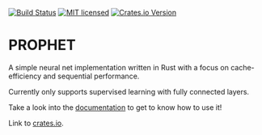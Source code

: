 [![Build Status](https://travis-ci.org/Robbepop/prophet.svg?branch=master)](https://travis-ci.org/Robbepop/prophet)
[![MIT licensed](https://img.shields.io/badge/license-MIT-blue.svg)](./LICENSE)
[![Crates.io Version](https://img.shields.io/crates/v/prophet.svg)](https://crates.io/crates/prophet)
<!-- [![Coverage Status](https://coveralls.io/repos/github/Robbepop/string-interner/badge.svg?branch=master)](https://coveralls.io/github/Robbepop/string-interner?branch=master) -->

PROPHET
=======

A simple neural net implementation written in Rust with a focus on cache-efficiency and sequential performance.

Currently only supports supervised learning with fully connected layers.

Take a look into the [documentation](https://docs.rs/prophet) to get to know how to use it!

Link to [crates.io](https://crates.io/crates/prophet).
